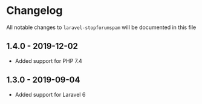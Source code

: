 # Changelog

All notable changes to `laravel-stopforumspam` will be documented in this file

## 1.4.0 - 2019-12-02

- Added support for PHP 7.4

## 1.3.0 - 2019-09-04

- Added support for Laravel 6
